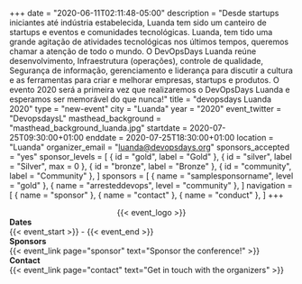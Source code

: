 +++
date = "2020-06-11T02:11:48-05:00"
description = "Desde startups iniciantes até indústria estabelecida, Luanda tem sido um canteiro de startups e eventos e comunidades tecnológicas. Luanda, tem tido uma grande agitação de atividades tecnológicas nos últimos tempos, queremos chamar a atenção de todo o mundo. O DevOpsDays Luanda reúne desenvolvimento, Infraestrutura (operações), controle de qualidade, Segurança de informação, gerenciamento e liderança para discutir a cultura e as ferramentas para criar e melhorar empresas, startups e produtos. O evento 2020 será a primeira vez que realizaremos o DevOpsDays Luanda e esperamos ser memorável do que nunca!"
title = "devopsdays Luanda 2020"
type = "new-event"
city = "Luanda"
year = "2020"
event_twitter = "DevopsdaysL"
masthead_background = "masthead_background_luanda.jpg"
startdate = 2020-07-25T09:30:00+01:00
enddate = 2020-07-25T18:30:00+01:00
location = "Luanda"
organizer_email = "luanda@devopsdays.org"
sponsors_accepted = "yes"
sponsor_levels = [
    { id = "gold", label = "Gold" },
    { id = "silver", label = "Silver", max = 0 },
    { id = "bronze", label = "Bronze" },
    { id = "community", label = "Community" },
]
sponsors = [
    { name = "samplesponsorname", level = "gold" },
    { name = "arresteddevops", level = "community" },
]
navigation = [
    { name = "sponsor" },
    { name = "contact" },
    { name = "conduct" },
]
+++
<div style="text-align:center;">
  {{< event_logo >}}
</div>

<div class = "row">
  <div class = "col-md-2">
    <strong>Dates</strong>
  </div>
  <div class = "col-md-8">
    {{< event_start >}} - {{< event_end >}}
  </div>
</div>

<!-- <div class = "row">
  <div class = "col-md-2">
    <strong>Location</strong>
  </div>
  <div class = "col-md-8">
    {{< event_location >}}
  </div>
</div> -->

<!-- <div class = "row">
  <div class = "col-md-2">
    <strong>Register</strong>
  </div>
  <div class = "col-md-8">
    {{< event_link page="registration" text="Register to attend the conference!" >}}
  </div>
</div> -->

<!-- <div class = "row">
  <div class = "col-md-2">
    <strong>Propose</strong>
  </div>
  <div class = "col-md-8">
    {{< event_link page="propose" text="Propose a talk!" >}}
  </div>
</div> -->

<!-- <div class = "row">
  <div class = "col-md-2">
    <strong>Program</strong>
  </div>
  <div class = "col-md-8">
    View the {{< event_link page="program" text="program." >}}
  </div>
</div> -->

<!-- <div class = "row">
  <div class = "col-md-2">
    <strong>Speakers</strong>
  </div>
  <div class = "col-md-8">
    Check out the {{< event_link page="speakers" text="speakers!" >}}
  </div>
</div> -->

<div class = "row">
  <div class = "col-md-2">
    <strong>Sponsors</strong>
  </div>
  <div class = "col-md-8">
    {{< event_link page="sponsor" text="Sponsor the conference!" >}}
  </div>
</div>

<div class = "row">
  <div class = "col-md-2">
    <strong>Contact</strong>
  </div>
  <div class = "col-md-8">
    {{< event_link page="contact" text="Get in touch with the organizers" >}}
  </div>
</div>

<!-- Uncomment if you added your city twitter name -->
<!--
{{< event_twitter >}}
-->
